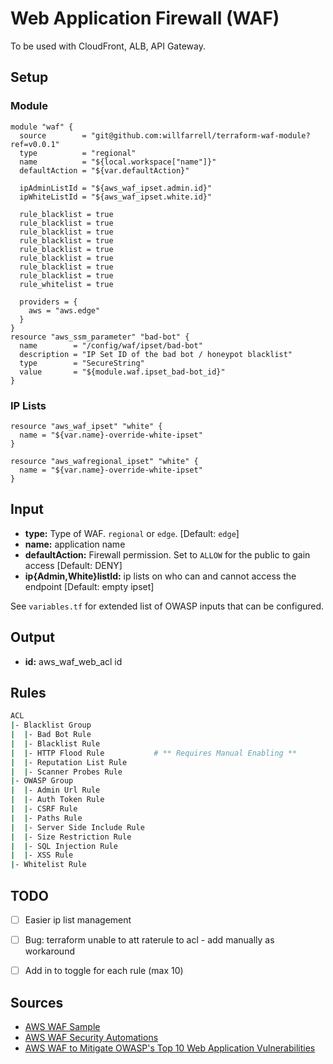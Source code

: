 # Web Application Firewall (WAF)
To be used with CloudFront, ALB, API Gateway.

## Setup

### Module
```hcl-terraform
module "waf" {
  source        = "git@github.com:willfarrell/terraform-waf-module?ref=v0.0.1"
  type          = "regional"
  name          = "${local.workspace["name"]}"
  defaultAction = "${var.defaultAction}"

  ipAdminListId = "${aws_waf_ipset.admin.id}"
  ipWhiteListId = "${aws_waf_ipset.white.id}"
  
  rule_blacklist = true
  rule_blacklist = true
  rule_blacklist = true
  rule_blacklist = true
  rule_blacklist = true
  rule_blacklist = true
  rule_blacklist = true
  rule_blacklist = true
  rule_whitelist = true
  
  providers = {
    aws = "aws.edge"
  }
}
resource "aws_ssm_parameter" "bad-bot" {
  name        = "/config/waf/ipset/bad-bot"
  description = "IP Set ID of the bad bot / honeypot blacklist"
  type        = "SecureString"
  value       = "${module.waf.ipset_bad-bot_id}"
}

```

### IP Lists
```hcl-terraform
resource "aws_waf_ipset" "white" {
  name = "${var.name}-override-white-ipset"
}

resource "aws_wafregional_ipset" "white" {
  name = "${var.name}-override-white-ipset"
}

```

## Input
- **type:** Type of WAF. `regional` or `edge`. [Default: `edge`]
- **name:** application name
- **defaultAction:** Firewall permission. Set to `ALLOW` for the public to gain access [Default: DENY]
- **ip{Admin,White}listId:** ip lists on who can and cannot access the endpoint [Default: empty ipset]

See `variables.tf` for extended list of OWASP inputs that can be configured.

## Output
- **id:** aws_waf_web_acl id

## Rules

```bash
ACL
|- Blacklist Group
|  |- Bad Bot Rule
|  |- Blacklist Rule
|  |- HTTP Flood Rule           # ** Requires Manual Enabling **
|  |- Reputation List Rule
|  |- Scanner Probes Rule
|- OWASP Group
|  |- Admin Url Rule
|  |- Auth Token Rule
|  |- CSRF Rule
|  |- Paths Rule
|  |- Server Side Include Rule
|  |- Size Restriction Rule
|  |- SQL Injection Rule
|  |- XSS Rule
|- Whitelist Rule


```


## TODO
- [ ] Easier ip list management 
- [ ] Bug: terraform unable to att raterule to acl - add manually as workaround
- [ ] Add in to toggle for each rule (max 10)


## Sources
- [AWS WAF Sample](https://github.com/awslabs/aws-waf-sample)
- [AWS WAF Security Automations](https://aws.amazon.com/solutions/aws-waf-security-automations)
- [AWS WAF to Mitigate OWASP's Top 10 Web Application Vulnerabilities](https://aws.amazon.com/about-aws/whats-new/2017/07/use-aws-waf-to-mitigate-owasps-top-10-web-application-vulnerabilities/)
